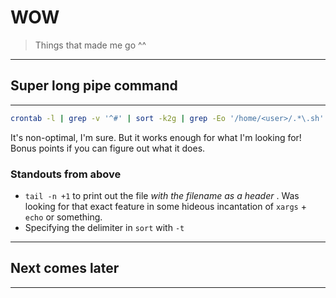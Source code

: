 # WOW

> Things that made me go ^^

----

## Super long pipe command

----

```bash
crontab -l | grep -v '^#' | sort -k2g | grep -Eo '/home/<user>/.*\.sh' | awk '{print $1}' | tr -d '"' | uniq | xargs tail -n +1 | grep -Eo '\s([A-Za-z]\.*){2,}\s[$]' | tr -d '$' | sort -t '.' -k1g | uniq
```

It's non-optimal, I'm sure. But it works enough for what I'm looking for! Bonus points if you can figure out what it does.

### Standouts from above

- `tail -n +1` to print out the file _with the filename as a header_ . Was looking for that exact feature in some hideous incantation of `xargs` + `echo` or something.
- Specifying the delimiter in `sort` with `-t`

----

## Next comes later

----
